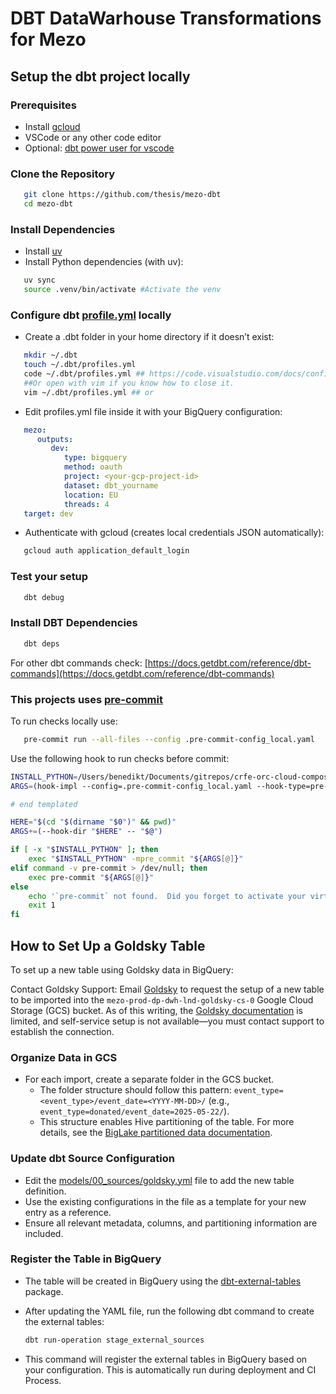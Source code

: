 # DBT DataWarhouse Transformations for Mezo

## Setup the dbt project locally

### Prerequisites

- Install [gcloud](https://cloud.google.com/sdk/docs/install)
- VSCode or any other code editor
- Optional: [dbt power user for vscode](https://marketplace.visualstudio.com/items?itemName=innoverio.vscode-dbt-power-user)

### Clone the Repository

```sh
   git clone https://github.com/thesis/mezo-dbt
   cd mezo-dbt
```

### Install Dependencies

- Install [uv](https://docs.astral.sh/uv/getting-started/installation/#installing-uv)
- Install Python dependencies (with uv):

```sh
   uv sync
   source .venv/bin/activate #Activate the venv
```

### Configure dbt [profile.yml](https://docs.getdbt.com/docs/core/connect-data-platform/profiles.yml) locally

- Create a .dbt folder in your home directory if it doesn’t exist:

```sh
   mkdir ~/.dbt
   touch ~/.dbt/profiles.yml
   code ~/.dbt/profiles.yml ## https://code.visualstudio.com/docs/configure/command-line#_launching-from-command-line
   ##Or open with vim if you know how to close it.
   vim ~/.dbt/profiles.yml ## or
```

- Edit profiles.yml file inside it with your BigQuery configuration:

```yml
   mezo:
      outputs:
         dev:
            type: bigquery
            method: oauth
            project: <your-gcp-project-id>
            dataset: dbt_yourname
            location: EU
            threads: 4
   target: dev
```

- Authenticate with gcloud (creates local credentials JSON automatically):

```sh
   gcloud auth application_default_login
```

### Test your setup

```sh
   dbt debug
```

### Install DBT Dependencies

```sh
   dbt deps
```

For other dbt commands check:
[https://docs.getdbt.com/reference/dbt-commands](https://docs.getdbt.com/reference/dbt-commands)

### This projects uses [pre-commit](https://pre-commit.com/)

To run checks locally use:

```sh
   pre-commit run --all-files --config .pre-commit-config_local.yaml
```

Use the following hook to run checks before commit:

```bash
INSTALL_PYTHON=/Users/benedikt/Documents/gitrepos/crfe-orc-cloud-composer/.venv/bin/python3
ARGS=(hook-impl --config=.pre-commit-config_local.yaml --hook-type=pre-commit)

# end templated

HERE="$(cd "$(dirname "$0")" && pwd)"
ARGS+=(--hook-dir "$HERE" -- "$@")

if [ -x "$INSTALL_PYTHON" ]; then
    exec "$INSTALL_PYTHON" -mpre_commit "${ARGS[@]}"
elif command -v pre-commit > /dev/null; then
    exec pre-commit "${ARGS[@]}"
else
    echo '`pre-commit` not found.  Did you forget to activate your virtualenv?' 1>&2
    exit 1
fi
```

## How to Set Up a Goldsky Table

To set up a new table using Goldsky data in BigQuery:

Contact Goldsky Support: Email [Goldsky](support@goldsky.com) to request the setup of a new table to be imported into the `mezo-prod-dp-dwh-lnd-goldsky-cs-0` Google Cloud Storage (GCS) bucket. As of this writing, the [Goldsky documentation](https://docs.goldsky.com/mirror/extensions/channels/aws-s3) is limited, and self-service setup is not available—you must contact support to establish the connection.

### Organize Data in GCS

- For each import, create a separate folder in the GCS bucket.
  - The folder structure should follow this pattern: `event_type=<event_type>/event_date=<YYYY-MM-DD>/` (e.g., `event_type=donated/event_date=2025-05-22/`).
  - This structure enables Hive partitioning of the table. For more details, see the [BigLake partitioned data documentation](https://cloud.google.com/bigquery/docs/create-cloud-storage-table-biglake#create-biglake-partitioned-data).

### Update dbt Source Configuration

- Edit the [models/00_sources/goldsky.yml](models/00_sources/goldsky.yml) file to add the new table definition.
- Use the existing configurations in the file as a template for your new entry as a reference.
- Ensure all relevant metadata, columns, and partitioning information are included.

### Register the Table in BigQuery

- The table will be created in BigQuery using the [dbt-external-tables](https://github.com/dbt-labs/dbt-external-tables) package.
- After updating the YAML file, run the following dbt command to create the external tables:

     ```sh
     dbt run-operation stage_external_sources
     ```

- This command will register the external tables in BigQuery based on your configuration. This is automatically run during deployment and CI Process.
